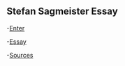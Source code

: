 Stefan Sagmeister Essay
-----------------------

-[Enter]( https://ethanmcgonigle.github.io/mock-enter/mockenter.html)

-[Essay]( https://github.com/ethanmcgonigle/Stefan-Sagmeister.git/mockessay.html)

-[Sources]( https://github.com/ethanmcgonigle/Stefan-Sagmeister.git/mocksources.html)

